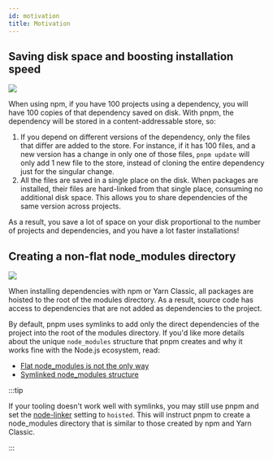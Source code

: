 ```yaml
---
id: motivation
title: Motivation
---
```


## Saving disk space and boosting installation speed

[![](/img/cafs-illustration.jpg)](https://twitter.com/HemSays/status/1434921646083563525/photo/1)

When using npm, if you have 100 projects using a dependency, you will
have 100 copies of that dependency saved on disk. With pnpm, the dependency will be
stored in a content-addressable store, so:

1. If you depend on different versions of the dependency, only the files that
differ are added to the store. For instance, if it has 100 files, and a new
version has a change in only one of those files, `pnpm update` will only add 1
new file to the store, instead of cloning the entire dependency just for the
singular change.
1. All the files are saved in a single place on the disk. When packages are
installed, their files are hard-linked from that single place, consuming no
additional disk space. This allows you to share dependencies of the same version
across projects.

As a result, you save a lot of space on your disk proportional to the number of
projects and dependencies, and you have a lot faster installations!

## Creating a non-flat node_modules directory

[![](/img/node-modules-structure.jpg)](https://twitter.com/xiaokedada/status/1471691763102679041/photo/1)

When installing dependencies with npm or Yarn Classic, all packages are hoisted to the root of the
modules directory. As a result, source code has access to dependencies that are
not added as dependencies to the project.

By default, pnpm uses symlinks to add only the direct dependencies of the project into the root of the modules directory.
If you'd like more details about the unique `node_modules` structure that pnpm
creates and why it works fine with the Node.js ecosystem, read:
- [Flat node_modules is not the only way](/blog/2020/05/27/flat-node-modules-is-not-the-only-way)
- [Symlinked node_modules structure](symlinked-node-modules-structure.md)

:::tip

If your tooling doesn't work well with symlinks, you may still use pnpm and set the [node-linker](npmrc#node-linker) setting to `hoisted`. This will instruct pnpm to create a node_modules directory that is similar to those created by npm and Yarn Classic.

:::
